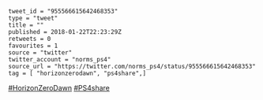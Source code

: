 ```
tweet_id = "955566615642468353"
type = "tweet"
title = ""
published = 2018-01-22T22:23:29Z
retweets = 0
favourites = 1
source = "twitter"
twitter_account = "norms_ps4"
source_url = "https://twitter.com/norms_ps4/status/955566615642468353"
tag = [ "horizonzerodawn", "ps4share",]
```

[#HorizonZeroDawn](/tags/horizonzerodawn/) [#PS4share](/tags/ps4share/)

<p class='image'><img src='http://mnf.m17s.net/2018/01/22/DULaxWvWsAAw-Mc.jpg' alt=''></p>

